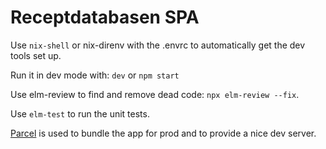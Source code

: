 # Receptdatabasen SPA

Use `nix-shell` or nix-direnv with the .envrc to automatically get the dev tools set up.

Run it in dev mode with: `dev` or `npm start`

Use elm-review to find and remove dead code: `npx elm-review --fix`.

Use `elm-test` to run the unit tests.

[Parcel](https://parceljs.org/) is used to bundle the app for prod and to provide a nice dev server.
